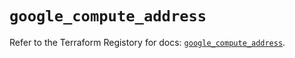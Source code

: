 # `google_compute_address`

Refer to the Terraform Registory for docs: [`google_compute_address`](https://registry.terraform.io/providers/hashicorp/google/4.62.0/docs/resources/compute_address).
